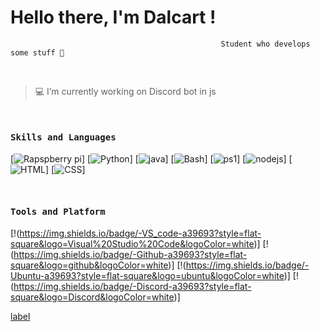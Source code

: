 # Hello there, I'm Dalcart !
                                                   Student who develops some stuff 🤚
 

<br/>

 > 💻 I’m currently working on Discord bot in js
 
<br/>
<h4><b><samp>Skills and Languages</samp></b></h4>

[![Rapspberry pi](https://img.shields.io/badge/-Rapspberry_PI-a39693?style=flat-square&logo=Raspberry%20Pi&logoColor=white)]
[![Python](https://img.shields.io/badge/-Python-a39693?style=flat-square&logo=python&logoColor=white)]
[![java](https://img.shields.io/badge/-Java-a39693?style=flat-square&logo=java&logoColor=white)]
[![Bash](https://img.shields.io/badge/-Bash-a39693?style=flat-square&logo=GNU%20Bash&logoColor=white)]
[![ps1](https://img.shields.io/badge/-Powershell-a39693?style=flat-square&logo=powershell&logoColor=white)]
[![nodejs](https://img.shields.io/badge/-NodeJS-a39693?style=flat-square&logo=node.js&logoColor=white)]
[![HTML](https://img.shields.io/badge/-HTML-a39693?style=flat-square&logo=html5&logoColor=white)]
[![CSS](https://img.shields.io/badge/-CSS-a39693?style=flat-square&logo=css3&logoColor=white)]

<br/>
<h4><b><samp>Tools and Platform</samp></b></h4>

[!(https://img.shields.io/badge/-VS_code-a39693?style=flat-square&logo=Visual%20Studio%20Code&logoColor=white)]
[!(https://img.shields.io/badge/-Github-a39693?style=flat-square&logo=github&logoColor=white)]
[!(https://img.shields.io/badge/-Ubuntu-a39693?style=flat-square&logo=ubuntu&logoColor=white)]
[!(https://img.shields.io/badge/-Discord-a39693?style=flat-square&logo=Discord&logoColor=white)]

[label](http://example.com)
